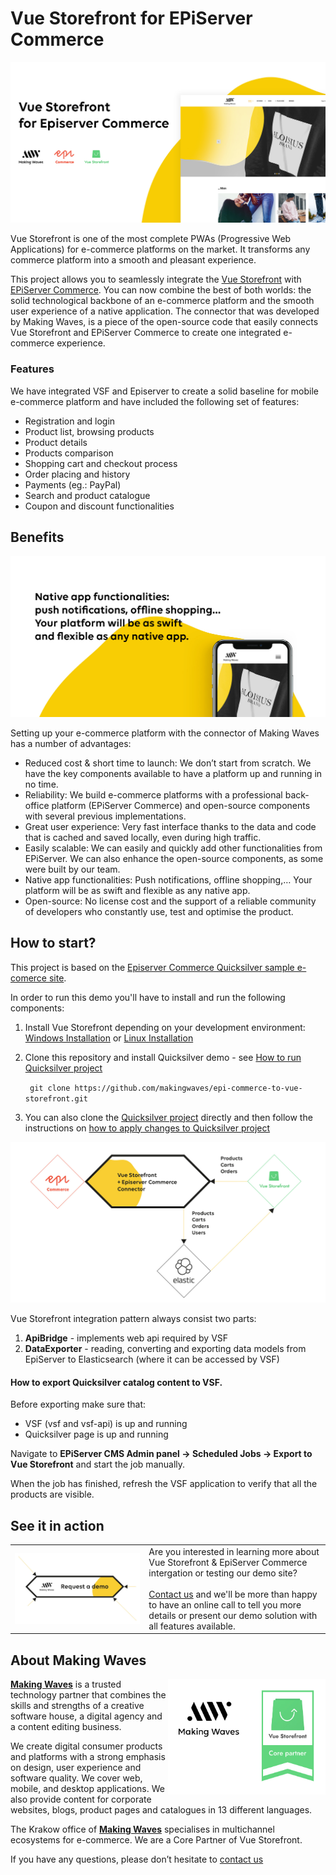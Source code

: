 # Vue Storefront for EPiServer Commerce 

![Episervre Commerce](doc/diagrams/VSF_Epi_baner1.jpg)

Vue Storefront is one of the most complete PWAs (Progressive Web Applications) for e-commerce platforms on the market. It transforms any commerce platform into a smooth and pleasant experience. 

This project allows you to seamlessly integrate the [Vue Storefront](https://www.vuestorefront.io/ "Vue Storefront") with [EPiServer Commerce](https://www.episerver.com/products/episerver-commerce/ "Episerver Commerce"). You can now combine the best of both worlds: the solid technological backbone of an e-commerce platform and the smooth user experience of a native application. The connector that was developed by Making Waves, is a piece of the open-source code that easily connects Vue Storefront and EPiServer Commerce to create one integrated e-commerce experience.

### Features
We have integrated VSF and Episerver to create a solid baseline for mobile e-commerce platform and have included the following set of features: 
-	Registration and login
- Product list, browsing products
- Product details
- Products comparison
- Shopping cart and checkout process
- Order placing and history
- Payments (eg.: PayPal)
- Search and product catalogue
- Coupon and discount functionalities


## Benefits
![VueStorefront for Episerver Commerce ](doc/diagrams/VSF_Epi_baner2.jpg)

Setting up your e-commerce platform with the connector of Making Waves has a number of advantages:
-	Reduced cost & short time to launch: We don’t start from scratch. We have the key components available to have a platform up and running in no time.
- Reliability: We build e-commerce platforms with a professional back-office platform (EPiServer Commerce) and open-source components with several previous implementations.
-	Great user experience: Very fast interface thanks to the data and code that is cached and saved locally, even during high traffic. 
-	Easily scalable: We can easily and quickly add other functionalities from EPiServer. We can also enhance the open-source components, as some were built by our team.
-	Native app functionalities: Push notifications, offline shopping,… Your platform will be as swift and flexible as any native app. 
-	Open-source: No license cost and the support of a reliable community of developers who constantly use, test and optimise the product.


## How to start?
This project is based on the [Episerver Commerce Quicksilver sample e-comerce site](https://github.com/episerver/Quicksilver).

In order to run this demo you'll have to install and run the following components:
1. Install Vue Storefront depending on your development environment: [Windows Installation](https://docs.vuestorefront.io/guide/installation/windows.html) or [Linux Installation](https://docs.vuestorefront.io/guide/installation/linux-mac.html)
2. Clone this repository and install Quicksilver demo - see [How to run Quicksilver project](https://github.com/makingwaves/epi-commerce-to-vue-storefront/tree/master/Quicksilver)

    ``` git clone https://github.com/makingwaves/epi-commerce-to-vue-storefront.git```

3. You can also clone the [Quicksilver project](https://github.com/makingwaves/epi-commerce-to-vue-storefront/tree/master/Quicksilver)  directly and then follow the instructions on [how to apply changes to Quicksilver project](README-TECH.md)

![Episerver Commerce](doc/diagrams/VSF_Epi_architecture_overview.jpg)

Vue Storefront integration pattern always consist two parts:

1. **ApiBridge** - implements web api required by VSF
2. **DataExporter** - reading, converting and exporting data models from EpiServer to Elasticsearch (where it can be accessed by VSF)


#### How to export Quicksilver catalog content to VSF.

Before exporting make sure that:
- VSF (vsf and vsf-api) is up and running
- Quicksilver page is up and running

Navigate to **EPiServer CMS Admin panel -> Scheduled Jobs -> Export to Vue Storefront** and start the job manually.

When the job has finished, refresh the VSF application to verify that all the products are visible.

## See it in action

<table style="border:0">
  <tbody>
    <tr>
      <td align="center" valign="middle">
        <a href="mailto:grzegorz.kalucki@makingwaves.com">
            <img src="doc/diagrams/Request_demo.jpg" style="float: left; clear:both; width=50% " title="Request a demo " />
        </a>
      </td>
      <td align="left" valign="top">
      Are you interested in learning more about Vue Storefront & EpiServer Commerce intergation or testing our demo site? 
      <br/><br/>
        <a href="mailto:grzegorz.kalucki@makingwaves.com">Contact us</a> and we'll be more than happy to have an online call to tell you more details or present our demo solution with all features available.
      </td>
    </tr>
  </tbody>
</table>

## About Making Waves

<img src="doc/diagrams/MW_VSF_logos.jpg" align="right" title="Making Waves Core Partner of Vue Storefront " width="50%" >
     
[**Making Waves**](https://makingwaves.com) is a trusted technology partner that combines the skills and strengths of a creative software house, a digital agency and a content editing business.

We create digital consumer products and platforms with a strong emphasis on design, user experience and software quality. We cover web, mobile, and desktop applications. We also provide content for corporate websites, blogs, product pages and catalogues in 13 different languages.

The Krakow office of [**Making Waves**](https://makingwaves.com) specialises in multichannel ecosystems for e-commerce. We are a Core Partner of Vue Storefront.
 
If you have any questions, please don’t hesitate to [contact us](mailto:grzegorz.kalucki@makingwaves.com)

